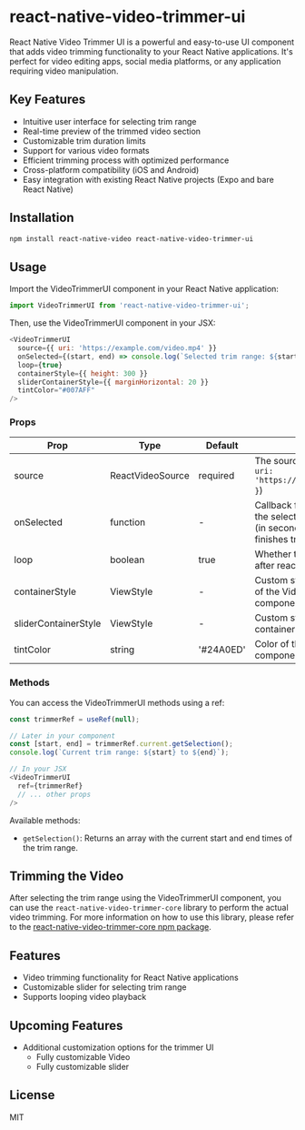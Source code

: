 # react-native-video-trimmer-ui

React Native Video Trimmer UI is a powerful and easy-to-use UI component that adds video trimming functionality to your React Native applications. It's perfect for video editing apps, social media platforms, or any application requiring video manipulation.

## Key Features

- Intuitive user interface for selecting trim range
- Real-time preview of the trimmed video section
- Customizable trim duration limits
- Support for various video formats
- Efficient trimming process with optimized performance
- Cross-platform compatibility (iOS and Android)
- Easy integration with existing React Native projects (Expo and bare React Native)

## Installation

```sh
npm install react-native-video react-native-video-trimmer-ui
```

## Usage

Import the VideoTrimmerUI component in your React Native application:

```javascript
import VideoTrimmerUI from 'react-native-video-trimmer-ui';
```

Then, use the VideoTrimmerUI component in your JSX:

```javascript
<VideoTrimmerUI
  source={{ uri: 'https://example.com/video.mp4' }}
  onSelected={(start, end) => console.log(`Selected trim range: ${start} to ${end}`)}
  loop={true}
  containerStyle={{ height: 300 }}
  sliderContainerStyle={{ marginHorizontal: 20 }}
  tintColor="#007AFF"
/>
```

### Props

| Prop | Type | Default | Description |
|------|------|---------|-------------|
| source | ReactVideoSource | required | The source of the video (e.g., `{ uri: 'https://example.com/video.mp4' }`) |
| onSelected | function | - | Callback function that receives the selected start and end times (in seconds) when the user finishes trimming |
| loop | boolean | true | Whether the video should loop after reaching the end |
| containerStyle | ViewStyle | - | Custom styles for the container of the VideoTrimmerUI component |
| sliderContainerStyle | ViewStyle | - | Custom styles for the slider container |
| tintColor | string | '#24A0ED' | Color of the slider and its components |

### Methods

You can access the VideoTrimmerUI methods using a ref:

```javascript
const trimmerRef = useRef(null);

// Later in your component
const [start, end] = trimmerRef.current.getSelection();
console.log(`Current trim range: ${start} to ${end}`);

// In your JSX
<VideoTrimmerUI
  ref={trimmerRef}
  // ... other props
/>
```

Available methods:
- `getSelection()`: Returns an array with the current start and end times of the trim range.


## Trimming the Video

After selecting the trim range using the VideoTrimmerUI component, you can use the `react-native-video-trimmer-core` library to perform the actual video trimming. For more information on how to use this library, please refer to the [react-native-video-trimmer-core npm package](https://www.npmjs.com/package/react-native-video-trimmer-core).

## Features

- Video trimming functionality for React Native applications
- Customizable slider for selecting trim range
- Supports looping video playback

## Upcoming Features

- Additional customization options for the trimmer UI
    - Fully customizable Video
    - Fully customizable slider

## License

MIT